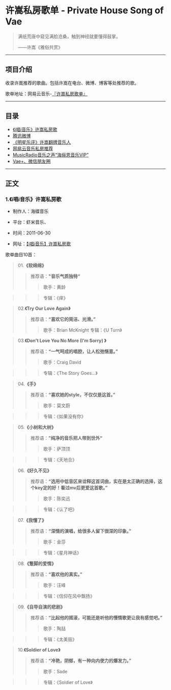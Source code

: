# 许嵩私房歌单 - Private House Song of Vae

> 满纸荒唐中窥见满脸沧桑，触到神经就要懂得鼓掌。   
>
> ——许嵩《雅俗共赏》

***

## 项目介绍

收录许嵩推荐的歌曲。包括许嵩在电台、微博、博客等处推荐的歌。


歌单地址：网易云音乐-[『许嵩私房歌单』](https://music.163.com/#/playlist?id=2281740658)

***

## 目录

- [《i唱i音乐》许嵩私房歌](https://github.com/Hsuvon/PrivateHouseSong-Vae/blob/master/README.md#1i%E5%94%B1i%E9%9F%B3%E4%B9%90%E8%AE%B8%E5%B5%A9%E7%A7%81%E6%88%BF%E6%AD%8C) 
- [腾讯微博]()
- [《明星乐评》许嵩翻牌音乐人]()
- [网易云音乐私房推荐]()
- [MusicRadio音乐之声“海俪恩音乐VIP”]()
- [Vae+、微信朋友圈]()


***

## 正文

### 1.《i唱i音乐》许嵩私房歌

- 制作人：海蝶音乐

- 平台：虾米音乐、

- 时间：2011-06-30

- 网址：[【i唱i音乐】许嵩私房歌](https://www.xiami.com/collect/5453157?spm=a1z1s.3065917.6862697.9.ZOaujE)


歌单曲目10首：


> 01.**《软绵绵》**
> > 推荐语：**"音乐气质独特“**
> > > 歌手：黄龄

> > > 专辑：《痒》
> >



> 02.**《Try Our Love Again》**
> > 推荐语：**“喜欢它的简洁、光滑。”**
> > > 歌手：Brian McKnight
> > > 专辑：《U Turn》
> >




> 03.**《Don't Love You No More  (I'm Sorry) 》**
> > 推荐语：**“一气呵成的唱腔，让人松弛惬意。”**
> > > 歌手：Craig David

> > > 专辑：《The Story Goes...》
> >



> 04.**《手》**
> > 推荐语：**“喜欢她的style，不仅仅是这首。”**
> > > 歌手：莫文蔚

> > > 专辑：《如果没有你》
> >




> 05.**《小树和大树》**
> > 推荐语：**”纯净的音乐把人带到世外“**
> > > 歌手：萨顶顶

> > > 专辑：《天地合》
> >



> 06.**《好久不见》**
> > 推荐语：**“选用中低音区来诠释这首词曲，实在是太正确的选择，这个key定的好！看过mv后更爱这首歌。”**
> > > 歌手：陈奕迅

> > > 专辑：《认了吧》
> >




> 07.**《我懂了》**
> > 推荐语：**“深情的演唱，给很多人留下很深的印象。”**
> > > 歌手：金莎

> > > 专辑：《星月神话》
> >




> 08.**《蹩脚的爱情》**
> > 推荐语：**“喜欢他的真实。”**
> > > 歌手：汪峰

> > > 专辑：《信仰在风中飘扬》
> >



> 09.**《自导自演的悲剧》**
> > 推荐语：**“比起他的摇滚，可能还是听他的慢情歌更让我有感觉吧。”**
> > > 歌手：陶喆

> > > 专辑：《太美丽》
> >



> 10.**《Soldier of Love》**
>
> > 推荐语：**“冷艳，阴郁，有一种向内使力的爆发力。”**
> > > 歌手：Sade

> > > 专辑：《Soldier of Love》
> >
